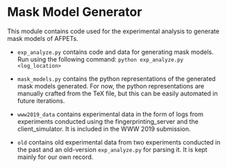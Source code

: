 # Mask Model Generator

This module contains code used for the experimental analysis to generate mask models of AFPETs. 

* `exp_analyze.py` contains code and data for generating mask models. Run using the following command:
```python exp_analyze.py <log_location>```

* `mask_models.py` contains the python representations of the generated mask models generated. For now, the python representations are manually crafted from the TeX file, but this can be easily automated in future iterations. 

* `www2019_data` contains experimental data in the form of logs from experiments conducted using the fingerprinting_server and the client_simulator. It is included in the WWW 2019 submission. 

* `old` contains old experimental data from two experiments conducted in the past and an old-version `exp_analyze.py` for parsing it. It is kept mainly for our own record.
